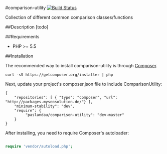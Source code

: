 #comparison-utility
[![Build Status](https://travis-ci.org/paslandau/comparison-utility.svg?branch=master)](https://travis-ci.org/paslandau/comparison-utility)

Collection of different common comparison classes/functions

##Description
[todo]

##Requirements

- PHP >= 5.5

##Installation

The recommended way to install comparison-utility is through [Composer](http://getcomposer.org/).

    curl -sS https://getcomposer.org/installer | php

Next, update your project's composer.json file to include ComparisonUtility:

    {
        "repositories": [ { "type": "composer", "url": "http://packages.myseosolution.de/"} ],
        "minimum-stability": "dev",
        "require": {
             "paslandau/comparison-utility": "dev-master"
        }
    }

After installing, you need to require Composer's autoloader:
```php

require 'vendor/autoload.php';
```